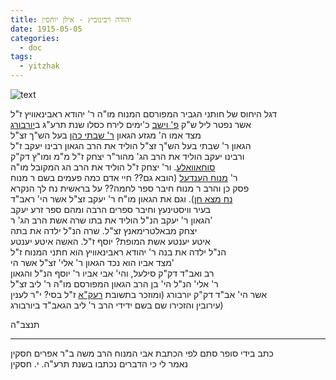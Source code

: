 ```yaml
---
title: יהודה רבינוביץ - אילן יוחסין
date: 1915-05-05
categories:
  - doc
tags:
  - yitzhak
---
```


![text](/haskindocs/assets/images/1915-05-05-rabinowitch.jpg)


דגל היחוס של חותני הגביר המפורסם המנוח מו"ה ר' יהודא ראבינאוויץ ז"ל  
אשר נפטר ליל ש"ק [פ' וישב](https://he.wikipedia.org/wiki/%D7%A4%D7%A8%D7%A9%D7%AA_%D7%95%D7%99%D7%A9%D7%91)
כ'ימים לירח כסלו שנת תרע"ג ב[יורבורג](https://he.wikipedia.org/wiki/%D7%99%D7%95%D7%A8%D7%91%D7%95%D7%A8%D7%92)  
מצד אמו ה' מגזע הגאון [ר' שבתי כהן](https://he.wikipedia.org/wiki/%D7%A9%D7%91%D7%AA%D7%99_%D7%94%D7%9B%D7%94%D7%9F) בעל הש"ך זצ"ל  
הגאון ר' שבתי בעל הש"ך זצ"ל הוליד את הרב הגאון רבינו יעקב ז"ל  
ורבינו יעקב הוליד את הרב הג' מהור"ר יצחק ז"ל מ"מ ומו"ץ דק"ק  
[סוחאוואלע](https://he.wikipedia.org/wiki/%D7%A1%D7%95%D7%97%D7%95%D7%91%D7%95%D7%9C%D7%94). ור' יצחק ז"ל הוליד את הרב הג המקובל מו"ה  
ר' [מנוח הענדעל](https://he.wikipedia.org/wiki/%D7%9E%D7%A0%D7%95%D7%97_%D7%94%D7%A0%D7%93%D7%9C) (הובא גם?? חיי אדם כמה פעמים בשם ר מנוח  
פסק כן והרב ר מנוח חיבר ספר לחמה?? על בראשית נח לך הנקרא  
[נח מצא חן](https://www.hebrewbooks.org/24906)). וגם את הגאון מו"ח ר' יעקב זצ"ל אשר הי' ראב"ד  
בעיר וויסטינעץ וחיבר ספרים הרבה ומהם ספר זרע יעקב  
הגאון ר' יעקב הנ"ל הוליד את בתו שרה אשת הרב הג' ר'  
יצחק מבאלטרימאנץ זצ"ל. שרה הנ"ל ילדה את בתה  
איטע יענטע אשת המופת? יוסף ז"ל. האשה איטע יענטע  
הנ"ל ילדה את בנה ר' יהודא ראבינאוויץ הוא חתני המנוח ז"ל  
מצד אביו הוא נכד הגאון ר' אלי' זצ"ל אשר הי'  
רב ואב"ד דק"ק סילעל, והי' אבי אביו ר' יוסף הנ"ל והגאון  
ר' אלי' הנ"ל הי' בן הרב הגאון המפורסם מו"ה ר' ליב זצ"ל  
אשר הי' אב"ד דק"ק יורבורג (ומוזכר בתשובת [רעק"א](https://he.wikipedia.org/wiki/%D7%A2%D7%A7%D7%99%D7%91%D7%90_%D7%90%D7%99%D7%92%D7%A8) ז"ל בסי? י"ר לענין  
עירובין והזכירו שם בשם ידידי הרב ר' ליב הגאב"ד ביורבורג)

תנצב"ה

-----
כתב בידי סופר סתם לפי הכתבת אבי המנוח הרב משה ב"ר אפרים חסקין  
נאמר לי כי הדברים נכתבו בשנת תרע"ה. י. חסקין
